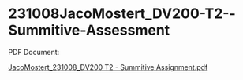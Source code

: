 # 231008JacoMostert_DV200-T2--Summitive-Assessment

PDF Document:

[JacoMostert_231008_DV200 T2 - Summitive Assignment.pdf](https://github.com/user-attachments/files/15825114/JacoMostert_231008_DV200.T2.-.Summitive.Assignment.pdf)
